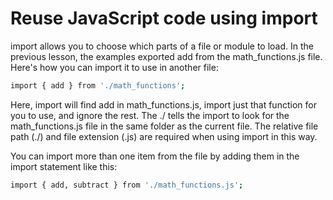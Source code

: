# Reuse JavaScript code using import

import allows you to choose which parts of a file or module to load. In the previous lesson, the examples exported add from the math_functions.js file. Here's how you can import it to use in another file:

```sh
import { add } from './math_functions';
```
Here, import will find add in math_functions.js, import just that function for you to use, and ignore the rest. The ./ tells the import to look for the math_functions.js file in the same folder as the current file. The relative file path (./) and file extension (.js) are required when using import in this way.

You can import more than one item from the file by adding them in the import statement like this:

```sh
import { add, subtract } from './math_functions.js';
```
